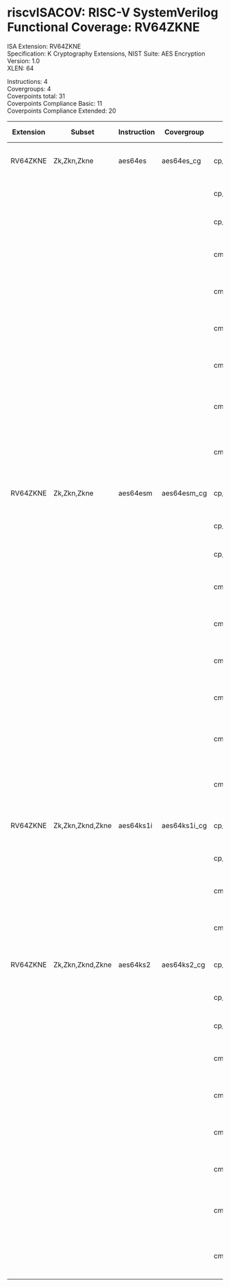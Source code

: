 # riscvISACOV: RISC-V SystemVerilog Functional Coverage: RV64ZKNE

ISA Extension: RV64ZKNE  
Specification: K Cryptography Extensions, NIST Suite: AES Encryption  
Version:       1.0  
XLEN:          64  

Instructions:  4  
Covergroups:   4  
Coverpoints total:   31  
Coverpoints Compliance Basic:  11  
Coverpoints Compliance Extended:  20  

| Extension | Subset | Instruction| Covergroup | Coverpoint     | Coverpoint Description | Coverpoint Level  |
| ----------| ------ | ---------- | ---------- | -------------- | ---------------------- | ----------------- |
| RV64ZKNE              |    Zk,Zkn,Zkne |    aes64es |  aes64es_cg | cp_asm_count | Number of times instruction is executed | Compliance Basic
|                       |                |            |             |      cp_rs1 | RS1 (GPR) register assignment | Compliance Basic
|                       |                |            |             |      cp_rs2 | RS2 (GPR) register assignment | Compliance Basic
|                       |                |            |             | cmp_rd_rs1_eq | Compare RD and RS1 register assignment | Compliance Extended
|                       |                |            |             | cmp_rd_rs1_eqval | Compare RD and RS1 register values | Compliance Extended
|                       |                |            |             | cmp_rd_rs2_eq | Compare RD and RS2 register assignment | Compliance Extended
|                       |                |            |             | cmp_rd_rs2_eqval | Compare RD and RS2 register values | Compliance Extended
|                       |                |            |             | cmp_rs1_rs2_eq | Compare RS1 and RS2 register assignment | Compliance Extended
|                       |                |            |             | cmp_rs1_rs2_eqval | Compare RS1 and RS2 register values | Compliance Extended
| RV64ZKNE              |    Zk,Zkn,Zkne |   aes64esm | aes64esm_cg | cp_asm_count | Number of times instruction is executed | Compliance Basic
|                       |                |            |             |      cp_rs1 | RS1 (GPR) register assignment | Compliance Basic
|                       |                |            |             |      cp_rs2 | RS2 (GPR) register assignment | Compliance Basic
|                       |                |            |             | cmp_rd_rs1_eq | Compare RD and RS1 register assignment | Compliance Extended
|                       |                |            |             | cmp_rd_rs1_eqval | Compare RD and RS1 register values | Compliance Extended
|                       |                |            |             | cmp_rd_rs2_eq | Compare RD and RS2 register assignment | Compliance Extended
|                       |                |            |             | cmp_rd_rs2_eqval | Compare RD and RS2 register values | Compliance Extended
|                       |                |            |             | cmp_rs1_rs2_eq | Compare RS1 and RS2 register assignment | Compliance Extended
|                       |                |            |             | cmp_rs1_rs2_eqval | Compare RS1 and RS2 register values | Compliance Extended
| RV64ZKNE              | Zk,Zkn,Zknd,Zkne |  aes64ks1i | aes64ks1i_cg | cp_asm_count | Number of times instruction is executed | Compliance Basic
|                       |                |            |             |      cp_rs1 | RS1 (GPR) register assignment | Compliance Basic
|                       |                |            |             | cmp_rd_rs1_eq | Compare RD and RS1 register assignment | Compliance Extended
|                       |                |            |             | cmp_rd_rs1_eqval | Compare RD and RS1 register values | Compliance Extended
| RV64ZKNE              | Zk,Zkn,Zknd,Zkne |   aes64ks2 | aes64ks2_cg | cp_asm_count | Number of times instruction is executed | Compliance Basic
|                       |                |            |             |      cp_rs1 | RS1 (GPR) register assignment | Compliance Basic
|                       |                |            |             |      cp_rs2 | RS2 (GPR) register assignment | Compliance Basic
|                       |                |            |             | cmp_rd_rs1_eq | Compare RD and RS1 register assignment | Compliance Extended
|                       |                |            |             | cmp_rd_rs1_eqval | Compare RD and RS1 register values | Compliance Extended
|                       |                |            |             | cmp_rd_rs2_eq | Compare RD and RS2 register assignment | Compliance Extended
|                       |                |            |             | cmp_rd_rs2_eqval | Compare RD and RS2 register values | Compliance Extended
|                       |                |            |             | cmp_rs1_rs2_eq | Compare RS1 and RS2 register assignment | Compliance Extended
|                       |                |            |             | cmp_rs1_rs2_eqval | Compare RS1 and RS2 register values | Compliance Extended


